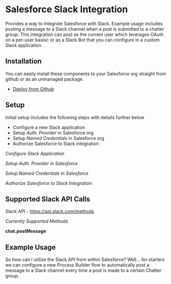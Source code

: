 Salesforce Slack Integration
=======================
Provides a way to integrate Salesforce with Slack. Example usage includes posting a message to a Slack channel when a post is submitted to a chatter group. This integration can post as the current user which leverages OAuth on a per-user basisc or as a Slack Bot that you can configure in a custom Slack application.

Installation
------------
You can easily install these components to your Salesforce org straight from github or as an unmanaged package.

* [Deploy from Github](https://githubsfdeploy.herokuapp.com)

Setup
--------
Initial setup includes the following steps with details further below

 - Configure a new Slack application
 - Setup *Auth. Provider* in Salesforce org
 - Setup *Named Credentials* in Salesforce org
 - Authorize Salesforce to Slack integration

*Configure Slack Application*

*Setup Auth. Provider in Salesforce*

*Setup Named Credentials in Salesforce*

*Authorize Salesforce to Slack Integration*

Supported Slack API Calls
------------
Slack API - https://api.slack.com/methods

*Currently Supported Methods*

**chat.postMessage**

Example Usage
------------
So how can I utilize the Slack API from within Salesforce? Well... for starters we can configure a new Process Builder flow to automatically post a message to a Slack channel every time a post is made to a certain Chatter group.
